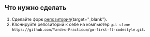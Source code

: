 ## Что нужно сделать

1. Сделайте форк [репозитория](https://github.com/Yandex-Practicum/go-first-fl-codestyle){target="_blank"}.
2. Клонируйте репозиторий к себе на компьютер `git clone https://github.com/Yandex-Practicum/go-first-fl-codestyle.git`.




